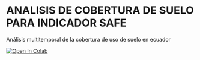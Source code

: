# ANALISIS DE COBERTURA DE SUELO PARA INDICADOR SAFE
Análisis multitemporal de la cobertura de uso de suelo en ecuador

[![Open In Colab](https://colab.research.google.com/assets/colab-badge.svg)](https://colab.research.google.com/github/Nachorock73/safe_ec/blob/main/analisis_maate.ipynb)

